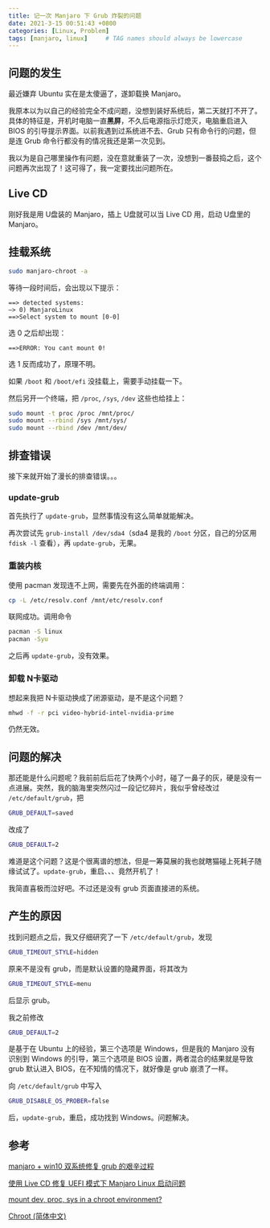```yaml
---
title: 记一次 Manjaro 下 Grub 炸裂的问题
date: 2021-3-15 00:51:43 +0800
categories: [Linux, Problem]
tags: [manjaro, linux]     # TAG names should always be lowercase
---
```


## 问题的发生

最近嫌弃 Ubuntu 实在是太傻逼了，遂卸载换 Manjaro。

我原本以为以自己的经验完全不成问题，没想到装好系统后，第二天就打不开了。具体的特征是，开机时电脑一直**黑屏**，不久后电源指示灯熄灭，电脑重启进入 BIOS 的引导提示界面。以前我遇到过系统进不去、Grub 只有命令行的问题，但是连 Grub 命令行都没有的情况我还是第一次见到。

我以为是自己哪里操作有问题，没在意就重装了一次，没想到一番鼓捣之后，这个问题再次出现了！这可得了，我一定要找出问题所在。

## Live CD

刚好我是用 U盘装的 Manjaro，插上 U盘就可以当 Live CD 用，启动 U盘里的 Manjaro。

## 挂载系统

```sh
sudo manjaro-chroot -a
```

等待一段时间后，会出现以下提示：

```
==> detected systems:
–> 0) ManjaroLinux
==>Select system to mount [0-0]
```

选 0 之后却出现：

```
==>ERROR: You cant mount 0!
```

选 1 反而成功了，原理不明。

如果 `/boot` 和 `/boot/efi` 没挂载上，需要手动挂载一下。

然后另开一个终端，把 `/proc`, `/sys`, `/dev` 这些也给挂上：

```sh
sudo mount -t proc /proc /mnt/proc/
sudo mount --rbind /sys /mnt/sys/
sudo mount --rbind /dev /mnt/dev/
```

## 排查错误

接下来就开始了漫长的排查错误。。。

### update-grub

首先执行了 `update-grub`，显然事情没有这么简单就能解决。

再次尝试先 `grub-install /dev/sda4`（sda4 是我的 `/boot` 分区，自己的分区用 `fdisk -l` 查看），再 `update-grub`，无果。

### 重装内核

使用 pacman 发现连不上网，需要先在外面的终端调用：

```sh
cp -L /etc/resolv.conf /mnt/etc/resolv.conf
```

联网成功。调用命令

```sh
pacman -S linux
pacman -Syu
```

之后再 `update-grub`，没有效果。

### 卸载 N卡驱动

想起来我把 N卡驱动换成了闭源驱动，是不是这个问题？

```sh
mhwd -f -r pci video-hybrid-intel-nvidia-prime
```

仍然无效。

## 问题的解决

那还能是什么问题呢？我前前后后花了快两个小时，碰了一鼻子的灰，硬是没有一点进展。突然，我的脑海里突然闪过一段记忆碎片，我似乎曾经改过 `/etc/default/grub`，把

```sh
GRUB_DEFAULT=saved
```

改成了

```sh
GRUB_DEFAULT=2
```

难道是这个问题？这是个很离谱的想法，但是一筹莫展的我也就瞎猫碰上死耗子随缘试试了。`update-grub`，重启、、、竟然开机了！

我简直喜极而泣好吧。不过还是没有 grub 页面直接进的系统。

## 产生的原因

找到问题点之后，我又仔细研究了一下 `/etc/default/grub`，发现

```sh
GRUB_TIMEOUT_STYLE=hidden
```

原来不是没有 grub，而是默认设置的隐藏界面，将其改为

```sh
GRUB_TIMEOUT_STYLE=menu
```

后显示 grub。

我之前修改

```sh
GRUB_DEFAULT=2
```

是基于在 Ubuntu 上的经验，第三个选项是 Windows，但是我的 Manjaro 没有识别到 Windows 的引导，第三个选项是 BIOS 设置，两者混合的结果就是导致 grub 默认进入 BIOS，在不知情的情况下，就好像是 grub 崩溃了一样。

向 `/etc/default/grub` 中写入

```sh
GRUB_DISABLE_OS_PROBER=false
```

后，`update-grub`，重启，成功找到 Windows。问题解决。

## 参考

[manjaro + win10 双系统修复 grub 的艰辛过程](https://zhuanlan.zhihu.com/p/155981949)

[使用 Live CD 修复 UEFI 模式下 Manjaro Linux 启动问题](https://ld246.com/article/1577419136203)

[mount dev, proc, sys in a chroot environment?](https://superuser.com/questions/165116/mount-dev-proc-sys-in-a-chroot-environment)

[Chroot (简体中文)](https://wiki.archlinux.org/index.php/Chroot_(%E7%AE%80%E4%BD%93%E4%B8%AD%E6%96%87))
